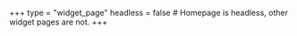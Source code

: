 +++
type = "widget_page"
headless = false  # Homepage is headless, other widget pages are not.
+++

